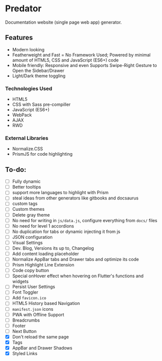 # Predator
Documentation website (single page web app) generator.   

## Features
- Modern looking
- Featherweight and Fast = No Framework Used; Powered by minimal amount of HTML5, CSS and JavaScript (ES6+) code
- Mobile friendly: Responsive and even Supports Swipe-Right Gesture to Open the Sidebar/Drawer
- Light/Dark theme toggling

### Technologies Used
- HTML5
- CSS with Sass pre-compiller
- JavaScript (ES6+)
- WebPack
- AJAX
- RWD

### External Libraries
- Normalize.CSS
- PrismJS for code highlighting

## To-do:
- [ ] Fully dynamic
- [ ] Better tooltips
- [ ] support more languages to highlight with Prism
- [ ] steal ideas from other generators like gitbooks and docsaurus
- [ ] custom tags
- [ ] Custom themes
- [ ] Delete gray theme
- [ ] No need for writing in `js/data.js`, configure everything from `docs/` files
- [ ] No need for level 1 accordions
- [ ] No duplication for tabs or dynamic injecting it from js
- [ ] JSON configuration
- [ ] Visual Settings
- [ ] Dev. Blog, Versions its up to, Changelog
- [ ] Add content loading placeholder
- [ ] Normalize AppBar tabs and Drawer tabs and optimize its code
- [ ] Prism Highlight Line Extension
- [ ] Code copy button
- [ ] Special onHover effect when hovering on Flutter's functions and widgets
- [ ] Persist User Settings
- [ ] Font Toggler
- [ ] Add `favicon.ico`
- [ ] HTML5 History based Navigation
- [ ] `manifest.json` icons
- [ ] PWA with Offline Support
- [ ] Breadcrumbs
- [ ] Footer
- [ ] Next Button
- [X] Don't reload the same page
- [x] Tags
- [x] AppBar and Drawer Shadows
- [x] Styled Links